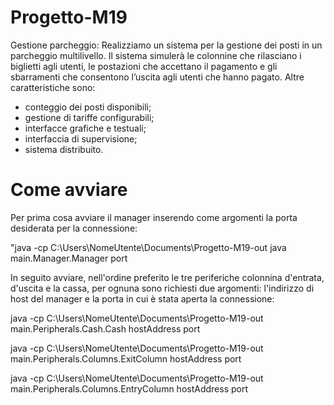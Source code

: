 # Progetto-M19 
Gestione parcheggio:
Realizziamo un sistema per la gestione dei posti in un parcheggio multilivello. Il sistema simulerà le colonnine che rilasciano i biglietti agli utenti, le postazioni che accettano il pagamento e gli sbarramenti che consentono l’uscita agli utenti che hanno pagato.
Altre caratteristiche sono: 
- conteggio dei posti disponibili; 
- gestione di tariffe configurabili; 
- interfacce grafiche e testuali; 
- interfaccia di supervisione;
- sistema distribuito.

# Come avviare

Per prima cosa avviare il manager inserendo come argomenti la porta desiderata per la connessione:

"java -cp C:\Users\NomeUtente\Documents\Progetto-M19-out java main.Manager.Manager port

In seguito avviare, nell'ordine preferito le tre periferiche colonnina d'entrata, d'uscita e la cassa, per ognuna sono richiesti due argomenti: l'indirizzo di host del manager e la porta in cui è stata aperta la connessione:

java -cp C:\Users\NomeUtente\Documents\Progetto-M19-out main.Peripherals.Cash.Cash hostAddress port

java -cp C:\Users\NomeUtente\Documents\Progetto-M19-out main.Peripherals.Columns.ExitColumn hostAddress port

java -cp C:\Users\NomeUtente\Documents\Progetto-M19-out main.Peripherals.Columns.EntryColumn hostAddress port

